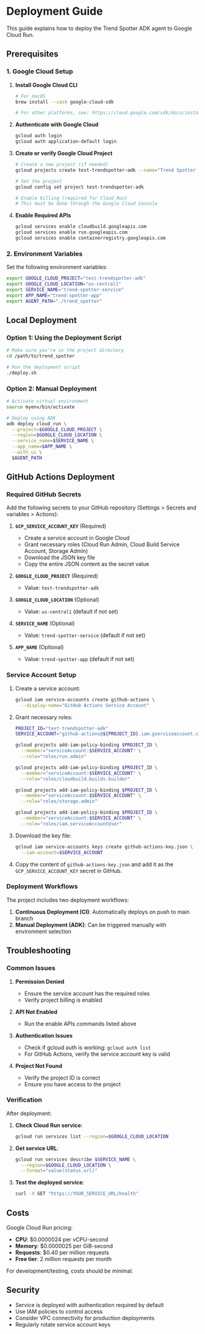 # Deployment Guide

This guide explains how to deploy the Trend Spotter ADK agent to Google Cloud Run.

## Prerequisites

### 1. Google Cloud Setup

1. **Install Google Cloud CLI**
   ```bash
   # For macOS
   brew install --cask google-cloud-sdk
   
   # For other platforms, see: https://cloud.google.com/sdk/docs/install
   ```

2. **Authenticate with Google Cloud**
   ```bash
   gcloud auth login
   gcloud auth application-default login
   ```

3. **Create or verify Google Cloud Project**
   ```bash
   # Create a new project (if needed)
   gcloud projects create test-trendspotter-adk --name="Trend Spotter ADK"
   
   # Set the project
   gcloud config set project test-trendspotter-adk
   
   # Enable billing (required for Cloud Run)
   # This must be done through the Google Cloud Console
   ```

4. **Enable Required APIs**
   ```bash
   gcloud services enable cloudbuild.googleapis.com
   gcloud services enable run.googleapis.com
   gcloud services enable containerregistry.googleapis.com
   ```

### 2. Environment Variables

Set the following environment variables:

```bash
export GOOGLE_CLOUD_PROJECT="test-trendspotter-adk"
export GOOGLE_CLOUD_LOCATION="us-central1"
export SERVICE_NAME="trend-spotter-service"
export APP_NAME="trend-spotter-app"
export AGENT_PATH="./trend_spotter"
```

## Local Deployment

### Option 1: Using the Deployment Script

```bash
# Make sure you're in the project directory
cd /path/to/trend_spotter

# Run the deployment script
./deploy.sh
```

### Option 2: Manual Deployment

```bash
# Activate virtual environment
source myenv/bin/activate

# Deploy using ADK
adk deploy cloud_run \
  --project=$GOOGLE_CLOUD_PROJECT \
  --region=$GOOGLE_CLOUD_LOCATION \
  --service_name=$SERVICE_NAME \
  --app_name=$APP_NAME \
  --with_ui \
  $AGENT_PATH
```

## GitHub Actions Deployment

### Required GitHub Secrets

Add the following secrets to your GitHub repository (Settings > Secrets and variables > Actions):

1. **`GCP_SERVICE_ACCOUNT_KEY`** (Required)
   - Create a service account in Google Cloud
   - Grant necessary roles (Cloud Run Admin, Cloud Build Service Account, Storage Admin)
   - Download the JSON key file
   - Copy the entire JSON content as the secret value

2. **`GOOGLE_CLOUD_PROJECT`** (Required)
   - Value: `test-trendspotter-adk`

3. **`GOOGLE_CLOUD_LOCATION`** (Optional)
   - Value: `us-central1` (default if not set)

4. **`SERVICE_NAME`** (Optional)
   - Value: `trend-spotter-service` (default if not set)

5. **`APP_NAME`** (Optional)
   - Value: `trend-spotter-app` (default if not set)

### Service Account Setup

1. Create a service account:
   ```bash
   gcloud iam service-accounts create github-actions \
     --display-name="GitHub Actions Service Account"
   ```

2. Grant necessary roles:
   ```bash
   PROJECT_ID="test-trendspotter-adk"
   SERVICE_ACCOUNT="github-actions@${PROJECT_ID}.iam.gserviceaccount.com"
   
   gcloud projects add-iam-policy-binding $PROJECT_ID \
     --member="serviceAccount:$SERVICE_ACCOUNT" \
     --role="roles/run.admin"
   
   gcloud projects add-iam-policy-binding $PROJECT_ID \
     --member="serviceAccount:$SERVICE_ACCOUNT" \
     --role="roles/cloudbuild.builds.builder"
   
   gcloud projects add-iam-policy-binding $PROJECT_ID \
     --member="serviceAccount:$SERVICE_ACCOUNT" \
     --role="roles/storage.admin"
   
   gcloud projects add-iam-policy-binding $PROJECT_ID \
     --member="serviceAccount:$SERVICE_ACCOUNT" \
     --role="roles/iam.serviceAccountUser"
   ```

3. Download the key file:
   ```bash
   gcloud iam service-accounts keys create github-actions-key.json \
     --iam-account=$SERVICE_ACCOUNT
   ```

4. Copy the content of `github-actions-key.json` and add it as the `GCP_SERVICE_ACCOUNT_KEY` secret in GitHub.

### Deployment Workflows

The project includes two deployment workflows:

1. **Continuous Deployment (CI)**: Automatically deploys on push to main branch
2. **Manual Deployment (ADK)**: Can be triggered manually with environment selection

## Troubleshooting

### Common Issues

1. **Permission Denied**
   - Ensure the service account has the required roles
   - Verify project billing is enabled

2. **API Not Enabled**
   - Run the enable APIs commands listed above

3. **Authentication Issues**
   - Check if gcloud auth is working: `gcloud auth list`
   - For GitHub Actions, verify the service account key is valid

4. **Project Not Found**
   - Verify the project ID is correct
   - Ensure you have access to the project

### Verification

After deployment:

1. **Check Cloud Run service**:
   ```bash
   gcloud run services list --region=$GOOGLE_CLOUD_LOCATION
   ```

2. **Get service URL**:
   ```bash
   gcloud run services describe $SERVICE_NAME \
     --region=$GOOGLE_CLOUD_LOCATION \
     --format="value(status.url)"
   ```

3. **Test the deployed service**:
   ```bash
   curl -X GET "https://YOUR_SERVICE_URL/health"
   ```

## Costs

Google Cloud Run pricing:
- **CPU**: $0.0000024 per vCPU-second
- **Memory**: $0.0000025 per GiB-second
- **Requests**: $0.40 per million requests
- **Free tier**: 2 million requests per month

For development/testing, costs should be minimal.

## Security

- Service is deployed with authentication required by default
- Use IAM policies to control access
- Consider VPC connectivity for production deployments
- Regularly rotate service account keys

